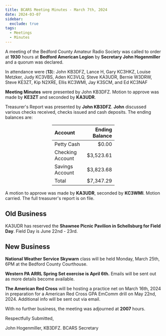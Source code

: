 ```yaml
---
title: BCARS Meeting Minutes - March 7th, 2024
date: 2024-03-07
sidebar:
  exclude: true
tags:
  - Meetings
  - Minutes
---
```



A meeting of the Bedford County Amateur Radio Society was called to order at **1930** hours at **Bedford American Legion** by **Secretary John Hogenmiller** and a quorum was declared.

In attendance were (**13**): <!--more--> John KB3DFZ, Lance H, Gary KC3HKZ, Louise Metzker, Judy KC3VBS, Aden KC3VLQ, Steve KA3UDR, Bernie W3DRW, Steve KE3ZT, Kip N2XRE, Ellis KC3WMI, Jay K3SCM, and Ed KC3NAF


**Meeting Minutes** were presented by John KB3DFZ. Motion to approve was made by **KE3ZT** and seconded by **KA3UDR**.

Treasurer's Report was presented by **John KB3DFZ**. **John** discussed various checks received, checks issued and cash deposits. The ending balances are:


<p><div style="margin-left: auto;
            margin-right: auto;
            width: 40%;">

|  Account          | Ending Balance |
|:------------------|---------------:|
| Petty Cash        |          $0.00 |
| Checking Account  |      $3,523.61 |
| Savings Account   |      $3,823.68 |
| Total             |      $7,347.29 |


</div></p>


A motion to approve was made by **KA3UDR**, seconded by **KC3WMI**. Motion carried. The full treasurer's report is on file.

## Old Business

KA3UDR has reserved the **Shawnee Picnic Pavilion in Schellsburg for Field Day**. Field Day is June 22nd - 23rd.

## New Business

**National Weather Service Skywarn** class will be held Monday, March 25th, 6PM at the Bedford County Courthouse. 

**Western PA ARRL Spring Set exercise is April 6th.** Emails will be sent out as more details become available.

**The American Red Cross** will be hosting a practice net on March 16th, 2024 in preparation for a American Red Cross GPA EmComm drill on May 22nd, 2024. Additional info will be sent out via email.


With no further business, the meeting was adjourned at **2007** hours.


Respectfully Submitted,



John Hogenmiller, KB3DFZ. 
BCARS Secretary	
